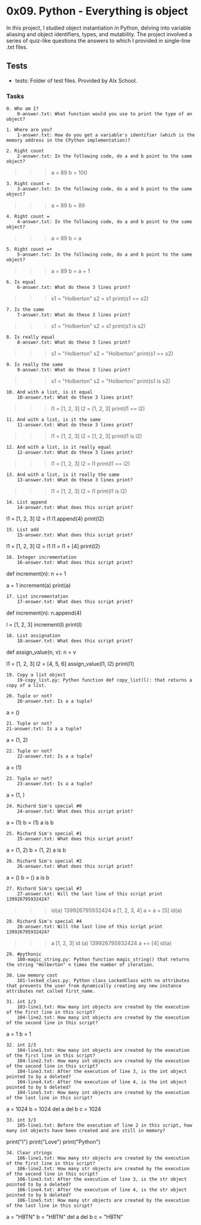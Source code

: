 # 0x09. Python - Everything is object

In this project, I studied object instantiation in Python, delving into variable aliasing and object identifiers, types, and mutability. The project involved a series of quiz-like questions the answers to which I provided in single-line .txt files.

## Tests

*   tests: Folder of test files. Provided by Alx School.

### Tasks



    0. Who am I?
        0-answer.txt: What function would you use to print the type of an object?

    1. Where are you?
        1-answer.txt: How do you get a variable's identifier (which is the memory address in the CPython implementation)?

    2. Right count
        2-answer.txt: In the following code, do a and b point to the same object?

>>> a = 89
>>> b = 100

    3. Right count =
        3-answer.txt: In the following code, do a and b point to the same object?

>>> a = 89
>>> b = 89

    4. Right count =
        4-answer.txt: In the following code, do a and b point to the same object?

>>> a = 89
>>> b = a

    5. Right count =+
        5-answer.txt: In the following code, do a and b point to the same object?

>>> a = 89
>>> b = a + 1

    6. Is equal
        6-answer.txt: What do these 3 lines print?

>>> s1 = "Holberton"
>>> s2 = s1
>>> print(s1 == s2)

    7. Is the same
        7-answer.txt: What do these 3 lines print?

>>> s1 = "Holberton"
>>> s2 = s1
>>> print(s1 is s2)

    8. Is really equal
        8-answer.txt: What do these 3 lines print?

>>> s1 = "Holberton"
>>> s2 = "Holberton"
>>> print(s1 == s2)

    9. Is really the same
        9-answer.txt: What do these 3 lines print?

>>> s1 = "Holberton"
>>> s2 = "Holberton"
>>> print(s1 is s2)

    10. And with a list, is it equal
        10-answer.txt: What do these 3 lines print?

>>> l1 = [1, 2, 3]
>>> l2 = [1, 2, 3]
>>> print(l1 == l2)

    11. And with a list, is it the same
        11-answer.txt: What do these 3 lines print?

>>> l1 = [1, 2, 3]
>>> l2 = [1, 2, 3]
>>> print(l1 is l2)

    12. And with a list, is it really equal
        12-answer.txt: What do these 3 lines print?

>>> l1 = [1, 2, 3]
>>> l2 = l1
>>> print(l1 == l2)

    13. And with a list, is it really the same
        13-answer.txt: What do these 3 lines print?

>>> l1 = [1, 2, 3]
>>> l2 = l1
>>> print(l1 is l2)

    14. List append
        14-answer.txt: What does this script print?

l1 = [1, 2, 3]
l2 = l1
l1.append(4)
print(l2)

    15. List add
        15-answer.txt: What does this script print?

l1 = [1, 2, 3]
l2 = l1
l1 = l1 + [4]
print(l2)

    16. Integer incrementation
        16-answer.txt: What does this script print?

def increment(n):
    n += 1

a = 1
increment(a)
print(a)

    17. List incrementation
        17-answer.txt: What does this script print?

def increment(n):
    n.append(4)

l = [1, 2, 3]
increment(l)
print(l)

    18. List assignation
        18-answer.txt: What does this script print?

def assign_value(n, v):
    n = v

l1 = [1, 2, 3]
l2 = [4, 5, 6]
assign_value(l1, l2)
print(l1)

    19. Copy a list object
        19-copy_list.py: Python function def copy_list(l): that returns a copy of a list.

    20. Tuple or not?
        20-answer.txt: Is a a tuple?

a = ()

    21. Tuple or not?
    21-answer.txt: Is a a tuple?

a = (1, 2)

    22. Tuple or not?
        22-answer.txt: Is a a tuple?

a = (1)

    23. Tuple or not?
        23-answer.txt: Is a a tuple?

a = (1, )

    24. Richard Sim's special #0
        24-answer.txt: What does this script print?

a = (1)
b = (1)
a is b

    25. Richard Sim's special #1
        25-answer.txt: What does this script print?

a = (1, 2)
b = (1, 2)
a is b

    26. Richard Sim's special #2
        26-answer.txt: What does this script print?

a = ()
b = ()
a is b

    27. Richard Sim's special #3
        27-answer.txt: Will the last line of this script print 139926795932424?

>>> id(a)
139926795932424
>>> a
[1, 2, 3, 4]
>>> a = a + [5]
>>> id(a)

    28. Richard Sim's special #4
        28-answer.txt: Will the last line of this script print 139926795932424?

>>> a
[1, 2, 3]
>>> id (a)
139926795932424
>>> a += [4]
>>> id(a)

    29. #pythonic
        100-magic_string.py: Python function magic_string() that returns the string "Holberton" n times the number of iteration.

    30. Low memory cost
        101-locked_class.py: Python class LockedClass with no attributes that prevents the user from dynamically creating any new instance attributes not called first_name.

    31. int 1/3
        103-line1.txt: How many int objects are created by the execution of the first line in this script?
        104-line2.txt: How many int objects are created by the execution of the second line in this script?

a = 1
b = 1

    32. int 2/3
        104-line1.txt: How many int objects are created by the execution of the first line in this script?
        104-line2.txt: How many int objects are created by the execution of the second line in this script?
        104-line3.txt: After the execution of line 3, is the int object pointed to by a deleted?
        104-line4.txt: After the execution of line 4, is the int object pointed to by b deleted?
        104-line5.txt: How many int objects are created by the execution of the last line in this script?

a = 1024
b = 1024
del a
del b
c = 1024

    33. int 3/3
        105-line1.txt: Before the execution of line 2 in this script, how many int objects have been created and are still in memory?

print("I")
print("Love")
print("Python")

    34. Clear strings
        106-line1.txt: How many str objects are created by the execution of the first line in this script?
        106-line2.txt: How many str objects are created by the execution of the second line in this script?
        106-line3.txt: After the execution of line 3, is the str object pointed to by a deleted?
        106-line4.txt: After the execution of line 4, is the str object pointed to by b deleted?
        106-line5.txt: How many str objects are created by the execution of the last line in this script?

a = "HBTN"
b = "HBTN"
del a
del b
c = "HBTN"


